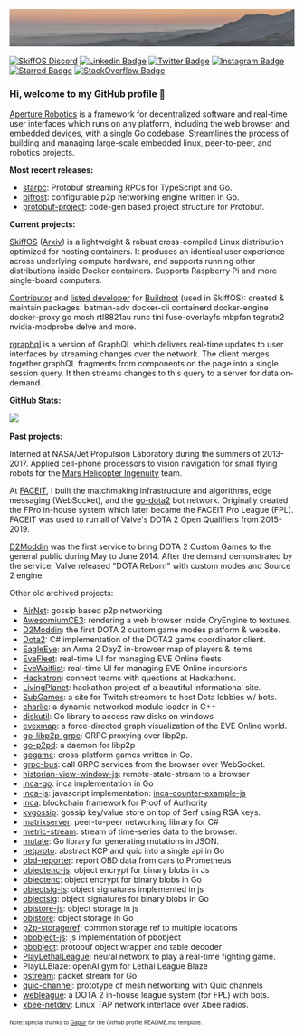 <!-- Oh, it's you. It's been a long time. How have you been? -->
![](./header.jpg)

[![SkiffOS Discord](https://img.shields.io/discord/803825858599059487?label=SkiffOS%20Discord&style=flat-square)](https://discord.gg/EKVkdVmvwT)
[![Linkedin Badge](https://img.shields.io/badge/-LinkedIn-0e76a8?style=flat-square&logo=Linkedin&logoColor=white)](https://linkedin.com/in/paralin)
[![Twitter Badge](https://img.shields.io/badge/-Twitter-00acee?style=flat-square&logo=Twitter&logoColor=white)](https://twitter.com/paralinq)
[![Instagram Badge](https://img.shields.io/badge/-Instagram-e4405f?style=flat-square&logo=Instagram&logoColor=white)](https://instagram.com/paralinq/)
[![Starred Badge](https://img.shields.io/badge/~3.3k-Starred-blue?style=flat-square&logo=github)](https://github.com/paralin/starred)
[![StackOverflow Badge](https://img.shields.io/badge/StackOverflow-~14k%20Rep-orange?style=flat-square&logo=stackoverflow)](https://stackoverflow.com/users/431369/christian-stewart)

<!--[![Website Badge](https://img.shields.io/badge/Website-3b5998?style=flat-square&logo=google-chrome&logoColor=white)](http://paral.in)-->
<!--[![StackOverflow Badge](https://img.shields.io/stackexchange/stackoverflow/r/431369?style=flat-square)](https://stackoverflow.com/users/431369/christian-stewart)-->

### Hi, welcome to my GitHub profile 🍰

[Aperture Robotics] is a framework for decentralized software and real-time user
interfaces which runs on any platform, including the web browser and embedded
devices, with a single Go codebase. Streamlines the process of building and
managing large-scale embedded linux, peer-to-peer, and robotics projects.

[Aperture Robotics]: https://github.com/aperturerobotics

**Most recent releases:**

 - [starpc]: Protobuf streaming RPCs for TypeScript and Go.
 - [bifrost]: configurable p2p networking engine written in Go.
 - [protobuf-project]: code-gen based project structure for Protobuf.

[bifrost]: https://github.com/aperturerobotics/bifrost
[starpc]: https://github.com/aperturerobotics/starpc
[protobuf-project]: https://github.com/aperturerobotics/protobuf-project

**Current projects:**

[SkiffOS] ([Arxiv]) is a lightweight & robust cross-compiled Linux distribution
optimized for hosting containers. It produces an identical user experience
across underlying compute hardware, and supports running other distributions
inside Docker containers. Supports Raspberry Pi and more single-board computers.

[SkiffOS]: https://github.com/skiffos/skiffos
[Arxiv]: https://arxiv.org/pdf/2104.00048

[Contributor] and [listed developer] for [Buildroot] (used in SkiffOS): created &
maintain packages: batman-adv docker-cli containerd docker-engine docker-proxy
go mosh rtl8821au runc tini fuse-overlayfs mbpfan tegratx2 nvidia-modprobe delve
and more.

[Contributor]: https://patchwork.ozlabs.org/project/buildroot/list/?state=*&submitter=66856
[Buildroot]: http://buildroot.org
[listed developer]: https://github.com/buildroot/buildroot/blob/2021.11/DEVELOPERS#L510

[rgraphql] is a version of GraphQL which delivers real-time updates to user
interfaces by streaming changes over the network. The client merges together
graphQL fragments from components on the page into a single session query. It
then streams changes to this query to a server for data on-demand.

[rgraphql]: https://github.com/rgraphql/magellan

**GitHub Stats:**

<!-- 89% of magic tricks are not magic. Technically, they are sorcery. -->

<p>
  <img height="180em" src="https://github-readme-stats.vercel.app/api?username=paralin&show_icons=true&count_private=true&include_all_commits=true&theme=codeSTACKr" />
  <!--<img height="180em" src="https://github-readme-stats.vercel.app/api/top-langs/?username=paralin&show_icons=true&hide_border=true&layout=compact&langs_count=8"/>-->
</p>

**Past projects:**

<!-- To make a photocopier, simply photocopy a mirror. -->

Interned at NASA/Jet Propulsion Laboratory during the summers of 2013-2017.
Applied cell-phone processors to vision navigation for small flying robots for
the [Mars Helicopter Ingenuity] team.

[Worked]: https://github.com/readme/featured/nasa-ingenuity-helicopter
[Mars Helicopter Ingenuity]: https://mars.nasa.gov/technology/helicopter/

At [FACEIT], I built the matchmaking infrastructure and algorithms, edge
messaging (WebSocket), and the [go-dota2] bot network. Originally created the
FPro in-house system which later became the FACEIT Pro League (FPL). FACEIT was
used to run all of Valve's DOTA 2 Open Qualifiers from 2015-2019.

[FACEIT]: https://faceit.com
[go-dota2]: https://github.com/paralin/go-dota2

[D2Moddin] was the first service to bring DOTA 2 Custom Games to the general
public during May to June 2014. After the demand demonstrated by the service,
Valve released "DOTA Reborn" with custom modes and Source 2 engine.

<!-- [D2Moddin]: http://paral.in/the-d2moddin-project/ -->
[D2Moddin]: https://www.youtube.com/watch?v=BqJ1Z_uGBVY

Other old archived projects:

 - [AirNet]: gossip based p2p networking
 - [AwesomiumCE3]: rendering a web browser inside CryEngine to textures.
 - [D2Moddin]: the first DOTA 2 custom game modes platform & website.
 - [Dota2]: C# implementation of the DOTA2 game coordinator client.
 - [EagleEye]: an Arma 2 DayZ in-browser map of players & items
 - [EveFleet]: real-time UI for managing EVE Online fleets
 - [EveWaitlist]: real-time UI for managing EVE Online incursions
 - [Hackatron]: connect teams with questions at Hackathons.
 - [LivingPlanet]: hackathon project of a beautiful informational site.
 - [SubGames]: a site for Twitch streamers to host Dota lobbies w/ bots.
 - [charlie]: a dynamic networked module loader in C++
 - [diskutil]: Go library to access raw disks on windows
 - [evexmap]: a force-directed graph visualization of the EVE Online world.
 - [go-libp2p-grpc]: GRPC proxying over libp2p.
 - [go-p2pd]: a daemon for libp2p
 - [gogame]: cross-platform games written in Go.
 - [grpc-bus]: call GRPC services from the browser over WebSocket.
 - [historian-view-window-js]: remote-state-stream to a browser
 - [inca-go]: inca implementation in Go
 - [inca-js]: javascript implementation: [inca-counter-example-js]
 - [inca]: blockchain framework for Proof of Authority
 - [kvgossip]: gossip key/value store on top of Serf using RSA keys.
 - [matrixserver]: peer-to-peer networking library for C#
 - [metric-stream]: stream of time-series data to the browser.
 - [mutate]: Go library for generating mutations in JSON.
 - [netproto]: abstract KCP and quic into a single api in Go
 - [obd-reporter]: report OBD data from cars to Prometheus
 - [objectenc-js]: object encrypt for binary blobs in Js
 - [objectenc]: object encrypt for binary blobs in Go
 - [objectsig-js]: object signatures implemented in js
 - [objectsig]: object signatures for binary blobs in Go
 - [objstore-js]: object storage in js
 - [objstore]: object storage in Go
 - [p2p-storageref]: common storage ref to multiple locations
 - [pbobject-js]: js implementation of pbobject
 - [pbobject]: protobuf object wrapper and table decoder
 - [PlayLethalLeague]: neural network to play a real-time fighting game.
 - PlayLLBlaze: openAI gym for Lethal League Blaze
 - [pstream]: packet stream for Go
 - [quic-channel]: prototype of mesh networking with Quic channels
 - [webleague]: a DOTA 2 in-house league system (for FPL) with bots.
 - [xbee-netdev]: Linux TAP network interface over Xbee radios.

[AirNet]: https://github.com/airnet/airnet/
[AwesomiumCE3]: https://github.com/paralin/AwesomiumCE3
[D2Moddin]: https://github.com/paralin/D2Moddin
[Dota2]: https://github.com/paralin/Dota2
[EagleEye]: https://github.com/paralin/eagleeye
[EveFleet]: https://github.com/paralin/evefleet
[EveWaitlist]: https://github.com/paralin/evewaitlist
[Hackatron]: https://github.com/TheWashingtonRedskins/Hackatron
[LivingPlanet]: https://github.com/TheWashingtonRedskins/LivingPlanet
[PlayLethalLeague]: https://github.com/paralin/PlayLethalLeague
[SubGames]: https://github.com/paralin/SubGamesWeb
[charlie]: https://github.com/paralin/charlie
[diskutil]: https://github.com/paralin/diskutil
[evexmap]: https://github.com/paralin/evexmap
[go-libp2p-grpc]: https://github.com/paralin/go-libp2p-grpc
[go-p2pd]: https://github.com/paralin/go-p2pd
[gogame]: https://github.com/paralin/gogame
[grpc-bus]: https://github.com/paralin/grpc-bus
[historian-view-window-js]: https://github.com/paralin/historian-view-window-js
[inca-counter-example-js]: https://github.com/paralin/inca-counter-example-js
[inca-go]: https://github.com/paralin/inca-go
[inca-js]: https://github.com/paralin/inca-js
[inca]: https://github.com/paralin/inca
[kvgossip]: https://github.com/paralin/kvgossip
[matrixserver]: https://github.com/paralin/matrixserver
[metric-stream]: https://github.com/paralin/metric-stream
[mutate]: https://github.com/paralin/mutate
[netproto]: https://github.com/paralin/netproto
[obd-reporter]: https://github.com/paralin/obd-reporter
[objectenc-js]: https://github.com/paralin/objectenc-js
[objectenc]: https://github.com/paralin/objectenc
[objectsig-js]: https://github.com/paralin/objectsig-js
[objectsig]: https://github.com/paralin/objectsig
[objstore-js]: https://github.com/paralin/objstore-js
[objstore]: https://github.com/paralin/objstore
[p2p-storageref]: https://github.com/paralin/p2p-storageref
[pbobject-js]: https://github.com/paralin/pbobject-js
[pbobject]: https://github.com/paralin/pbobject
[pstream]: https://github.com/paralin/pstream
[quic-channel]: https://github.com/paralin/quic-channel
[webleague]: https://github.com/paralin/webleagueweb
[xbee-netdev]: https://github.com/paralin/xbee-netdev

<sub><sup>Note: special thanks to [Gapur](https://github.com/gapur) for the GitHub profile README.md template.</sup></sub>

